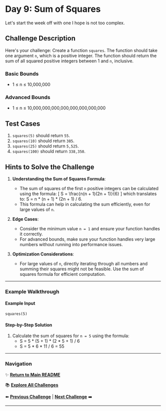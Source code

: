 # Day 9: Sum of Squares

Let's start the week off with one I hope is not too complex.

## Challenge Description

Here's your challenge: Create a function `squares`. The function should take one argument `n`, which is a positive integer. The function should return the sum of all squared positive integers between 1 and `n`, inclusive.

### Basic Bounds

- 1 ≤ n ≤ 10,000,000

### Advanced Bounds

- 1 ≤ n ≤ 10,000,000,000,000,000,000,000,000

## Test Cases

1. `squares(5)` should return `55`.
2. `squares(10)` should return `385`.
3. `squares(25)` should return `5,525`.
4. `squares(100)` should return `338,350`.

## Hints to Solve the Challenge

1. **Understanding the Sum of Squares Formula**:
   - The sum of squares of the first `n` positive integers can be calculated using the formula:
     \[
     S = \frac{n(n + 1)(2n + 1)}{6}
     \]
     which translates to: S = n * (n + 1) * (2n + 1) / 6.
   - This formula can help in calculating the sum efficiently, even for large values of `n`.

2. **Edge Cases**:
   - Consider the minimum value `n = 1` and ensure your function handles it correctly.
   - For advanced bounds, make sure your function handles very large numbers without running into performance issues.

3. **Optimization Considerations**:
   - For large values of `n`, directly iterating through all numbers and summing their squares might not be feasible. Use the sum of squares formula for efficient computation.

---

### Example Walkthrough

#### Example Input
`squares(5)`

#### Step-by-Step Solution

1. Calculate the sum of squares for `n = 5` using the formula:
   - S = 5 * (5 + 1) * (2 * 5 + 1) / 6
   - S = 5 * 6 * 11 / 6 = 55

---

### Navigation

✨ **[Return to Main README](../../readme.md)**

📚 **[Explore All Challenges](../../challenges1.md)**

⬅️ **[Previous Challenge](../../day%20logs/day8/day8.md)** | **[Next Challenge](../../day%20logs/day10/day10.md)** ➡️

---
